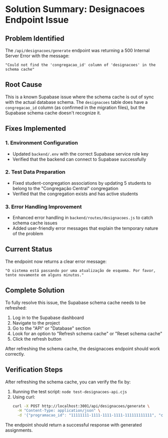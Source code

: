 # Solution Summary: Designacoes Endpoint Issue

## Problem Identified
The `/api/designacoes/generate` endpoint was returning a 500 Internal Server Error with the message:
```
"Could not find the 'congregacao_id' column of 'designacoes' in the schema cache"
```

## Root Cause
This is a known Supabase issue where the schema cache is out of sync with the actual database schema. The `designacoes` table does have a `congregacao_id` column (as confirmed in the migration files), but the Supabase schema cache doesn't recognize it.

## Fixes Implemented

### 1. Environment Configuration
- Updated `backend/.env` with the correct Supabase service role key
- Verified that the backend can connect to Supabase successfully

### 2. Test Data Preparation
- Fixed student-congregation associations by updating 5 students to belong to the "Congregação Central" congregation
- Verified that the congregation exists and has active students

### 3. Error Handling Improvement
- Enhanced error handling in `backend/routes/designacoes.js` to catch schema cache issues
- Added user-friendly error messages that explain the temporary nature of the problem

## Current Status
The endpoint now returns a clear error message:
```
"O sistema está passando por uma atualização de esquema. Por favor, tente novamente em alguns minutos."
```

## Complete Solution
To fully resolve this issue, the Supabase schema cache needs to be refreshed:

1. Log in to the Supabase dashboard
2. Navigate to the project
3. Go to the "API" or "Database" section
4. Look for an option to "Refresh schema cache" or "Reset schema cache"
5. Click the refresh button

After refreshing the schema cache, the designacoes endpoint should work correctly.

## Verification Steps
After refreshing the schema cache, you can verify the fix by:

1. Running the test script: `node test-designacoes-api.cjs`
2. Using curl: 
   ```bash
   curl -X POST http://localhost:3001/api/designacoes/generate \
     -H "Content-Type: application/json" \
     -d '{"programacao_id": "11111111-1111-1111-1111-111111111111", "congregacao_id": "7e90ac8e-d2f4-403a-b78f-55ff20ab7edf"}'
   ```

The endpoint should return a successful response with generated assignments.